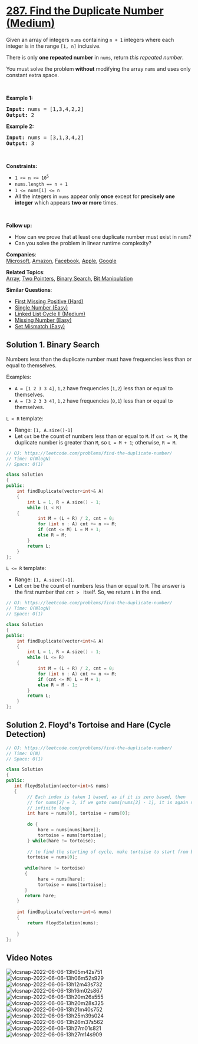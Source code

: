 # [287. Find the Duplicate Number (Medium)](https://leetcode.com/problems/find-the-duplicate-number/)

<p>Given an array of integers <code>nums</code> containing&nbsp;<code>n + 1</code> integers where each integer is in the range <code>[1, n]</code> inclusive.</p>

<p>There is only <strong>one repeated number</strong> in <code>nums</code>, return <em>this&nbsp;repeated&nbsp;number</em>.</p>

<p>You must solve the problem <strong>without</strong> modifying the array <code>nums</code>&nbsp;and uses only constant extra space.</p>

<p>&nbsp;</p>
<p><strong>Example 1:</strong></p>

<pre><strong>Input:</strong> nums = [1,3,4,2,2]
<strong>Output:</strong> 2
</pre>

<p><strong>Example 2:</strong></p>

<pre><strong>Input:</strong> nums = [3,1,3,4,2]
<strong>Output:</strong> 3
</pre>

<p>&nbsp;</p>
<p><strong>Constraints:</strong></p>

<ul>
	<li><code>1 &lt;= n &lt;= 10<sup>5</sup></code></li>
	<li><code>nums.length == n + 1</code></li>
	<li><code>1 &lt;= nums[i] &lt;= n</code></li>
	<li>All the integers in <code>nums</code> appear only <strong>once</strong> except for <strong>precisely one integer</strong> which appears <strong>two or more</strong> times.</li>
</ul>

<p>&nbsp;</p>
<p><b>Follow up:</b></p>

<ul>
	<li>How can we prove that at least one duplicate number must exist in <code>nums</code>?</li>
	<li>Can you solve the problem in linear runtime complexity?</li>
</ul>


**Companies**:  
[Microsoft](https://leetcode.com/company/microsoft), [Amazon](https://leetcode.com/company/amazon), [Facebook](https://leetcode.com/company/facebook), [Apple](https://leetcode.com/company/apple), [Google](https://leetcode.com/company/google)

**Related Topics**:  
[Array](https://leetcode.com/tag/array/), [Two Pointers](https://leetcode.com/tag/two-pointers/), [Binary Search](https://leetcode.com/tag/binary-search/), [Bit Manipulation](https://leetcode.com/tag/bit-manipulation/)

**Similar Questions**:
* [First Missing Positive (Hard)](https://leetcode.com/problems/first-missing-positive/)
* [Single Number (Easy)](https://leetcode.com/problems/single-number/)
* [Linked List Cycle II (Medium)](https://leetcode.com/problems/linked-list-cycle-ii/)
* [Missing Number (Easy)](https://leetcode.com/problems/missing-number/)
* [Set Mismatch (Easy)](https://leetcode.com/problems/set-mismatch/)

## Solution 1. Binary Search

Numbers less than the duplicate number must have frequencies less than or equal to themselves.

Examples:

* `A = [1 2 3 3 4]`, `1,2` have frequencies (`1,2`) less than or equal to themselves.
* `A = [3 2 3 3 4]`, `1,2` have frequencies (`0,1`) less than or equal to themselves. 

`L < R` template:

* Range: `[1, A.size()-1]` 
* Let `cnt` be the count of numbers less than or equal to `M`. If `cnt <= M`, the duplicate number is greater than `M`, so `L = M + 1`; otherwise, `R = M`.

```cpp
// OJ: https://leetcode.com/problems/find-the-duplicate-number/
// Time: O(NlogN)
// Space: O(1)

class Solution 
{
public:
    int findDuplicate(vector<int>& A) 
    {
        int L = 1, R = A.size() - 1;
        while (L < R) 
	{
            int M = (L + R) / 2, cnt = 0;
            for (int n : A) cnt += n <= M;
            if (cnt <= M) L = M + 1;
            else R = M;
        }
        return L;
    }
};
```

`L <= R` template:

* Range: `[1, A.size()-1]`.
* Let `cnt` be the count of numbers less than or equal to `M`. The answer is the first number that `cnt > ` itself. So, we return `L` in the end.

```cpp
// OJ: https://leetcode.com/problems/find-the-duplicate-number/
// Time: O(NlogN)
// Space: O(1)

class Solution 
{
public:
    int findDuplicate(vector<int>& A) 
    {
        int L = 1, R = A.size() - 1;
        while (L <= R) 
	{
            int M = (L + R) / 2, cnt = 0;
            for (int n : A) cnt += n <= M;
            if (cnt <= M) L = M + 1;
            else R = M - 1;
        }
        return L;
    }
};
```

## Solution 2. Floyd's Tortoise and Hare (Cycle Detection)

```cpp
// OJ: https://leetcode.com/problems/find-the-duplicate-number/
// Time: O(N)
// Space: O(1)

class Solution 
{
public:
   int floydSolution(vector<int>& nums) 
   {
        // Each index is taken 1 based, as if it is zero based, then
        // for nums[2] = 3, if we goto nums[nums[2] - 1], it is again nums[2]
        // infinite loop
        int hare = nums[0], tortoise = nums[0];
        
        do {
            hare = nums[nums[hare]];
            tortoise = nums[tortoise];
        } while(hare != tortoise);
        
        // to find the starting of cycle, make tortoise to start from begining
        tortoise = nums[0];
        
       while(hare != tortoise) 
       {
            hare = nums[hare];
            tortoise = nums[tortoise];
       }
       return hare;
    }
    
    int findDuplicate(vector<int>& nums) 
    {
        return floydSolution(nums);
        
    }
};
```
## Video Notes 

![vlcsnap-2022-06-06-13h05m42s751](https://user-images.githubusercontent.com/37560890/172123513-da59f214-f95a-4c0b-8abe-41f9a172acec.png)
![vlcsnap-2022-06-06-13h06m52s929](https://user-images.githubusercontent.com/37560890/172123527-b5554f08-0e6f-44cb-a62c-2e75f026b31d.png)
![vlcsnap-2022-06-06-13h12m43s732](https://user-images.githubusercontent.com/37560890/172123532-bcd15cfe-75c0-4a12-b2a0-f2ab4a319e9e.png)
![vlcsnap-2022-06-06-13h16m02s867](https://user-images.githubusercontent.com/37560890/172123536-3dba4297-e2cd-40db-b3ef-3a5d61793247.png)
![vlcsnap-2022-06-06-13h20m26s555](https://user-images.githubusercontent.com/37560890/172123539-40aa9aa5-0975-4990-9c06-be261b330f72.png)
![vlcsnap-2022-06-06-13h20m28s325](https://user-images.githubusercontent.com/37560890/172123540-5626f496-79c0-4e3c-8eca-1313ebc03ac1.png)
![vlcsnap-2022-06-06-13h21m40s752](https://user-images.githubusercontent.com/37560890/172123544-76f84d55-6e82-44f3-94d3-e0d97c3ef2fd.png)
![vlcsnap-2022-06-06-13h25m39s024](https://user-images.githubusercontent.com/37560890/172123551-d144c514-4cf2-4265-99c5-21927208702f.png)
![vlcsnap-2022-06-06-13h26m37s562](https://user-images.githubusercontent.com/37560890/172123554-257f5e1b-0cd4-431b-a0f3-50319f2d42b4.png)
![vlcsnap-2022-06-06-13h27m01s821](https://user-images.githubusercontent.com/37560890/172123558-a757062e-2627-4543-9b02-8b7a98cd7b06.png)
![vlcsnap-2022-06-06-13h27m14s909](https://user-images.githubusercontent.com/37560890/172123563-e8ea6caf-3e3a-4371-95a4-d9aed5b232d3.png)
